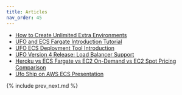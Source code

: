 ```yaml
---
title: Articles
nav_order: 45
---
```


* [How to Create Unlimited Extra Environments
](https://blog.boltops.com/2018/07/12/ufo-how-to-create-unlimited-extra-environments)
* [UFO and ECS Fargate Introduction Tutorial](https://blog.boltops.com/2018/07/11/ufo-and-ecs-fargate-introduction-tutorial)
* [UFO ECS Deployment Tool Introduction](https://blog.boltops.com/2018/07/06/ufo-ecs-deployment-tool-introduction)
* [UFO Version 4 Release: Load Balancer Support](https://blog.boltops.com/2018/07/05/ufo-version-4-release)
* [Heroku vs ECS Fargate vs EC2 On-Demand vs EC2 Spot Pricing Comparison](https://blog.boltops.com/2018/04/22/heroku-vs-ecs-fargate-vs-ec2-on-demand-vs-ec2-spot-pricing-comparison)
* [Ufo Ship on AWS ECS Presentation](http://www.slideshare.net/tongueroo/ufo-ship-for-aws-ecs-70885296)

{% include prev_next.md %}
